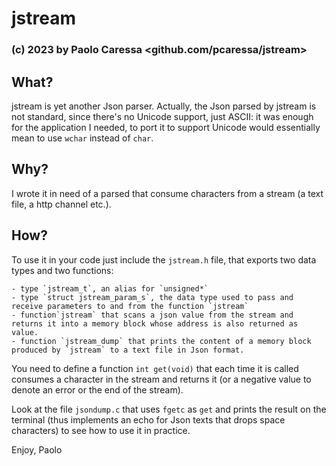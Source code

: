 # jstream

### (c) 2023 by Paolo Caressa <github.com/pcaressa/jstream>

## What?

jstream is yet another Json parser. Actually, the Json parsed by jstream is not standard, since there's no Unicode support, just ASCII: it was enough for the application I needed, to port it to support Unicode would essentially mean to use `wchar` instead of `char`.

## Why?

I wrote it in need of a parsed that consume characters from a stream (a text file, a http channel etc.).

## How?

To use it in your code just include the `jstream.h` file, that exports two data types and two functions:

    - type `jstream_t`, an alias for `unsigned*`
    - type `struct jstream_param_s`, the data type used to pass and receive parameters to and from the function `jstream`
    - function`jstream` that scans a json value from the stream and returns it into a memory block whose address is also returned as value.
    - function `jstream_dump` that prints the content of a memory block produced by `jstream` to a text file in Json format.

You need to define a function `int get(void)` that each time it is called consumes a character in the stream and returns it (or a negative value to denote an error or the end of the stream).

Look at the file `jsondump.c` that uses `fgetc` as `get` and prints the result on the terminal (thus implements an echo for Json texts that drops space characters) to see how to use it in practice.

Enjoy,
Paolo